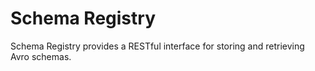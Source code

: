# Schema Registry

Schema Registry provides a RESTful interface for storing and retrieving Avro schemas.